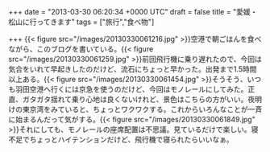 
+++
date = "2013-03-30 06:20:34 +0000 UTC"
draft = false
title = "愛媛・松山に行ってきます"
tags = ["旅行","食べ物"]

+++
{{< figure src="/images/20130330061216.jpg"  >}}空港で朝ごはんを食べながら、このブログを書いている。{{< figure src="/images/20130330061259.jpg"  >}}前回飛行機に乗り遅れたので、今回は気合をいれて早起きしたのだけど、流石にちょっと早かった。出発まで1.5時間以上ある。{{< figure src="/images/20130330061454.jpg"  >}}そうそう、いつも羽田空港へ行くには京急を使うのだけど、今回はモノレールにしてみた。正直、ガタガタ揺れて乗り心地は良くないけれど、景色はこちらの方がいい。夜明けの東京湾をみていると、ちょっとワクワクする。これからいろんなことが一斉に始まるんだって気がする。{{< figure src="/images/20130330061849.jpg"  >}}それにしても、モノレールの座席配置は不思議。見ているだけで楽しい。寝不足でちょっとハイテンションだけど、飛行機で寝られたらいいなぁ。


